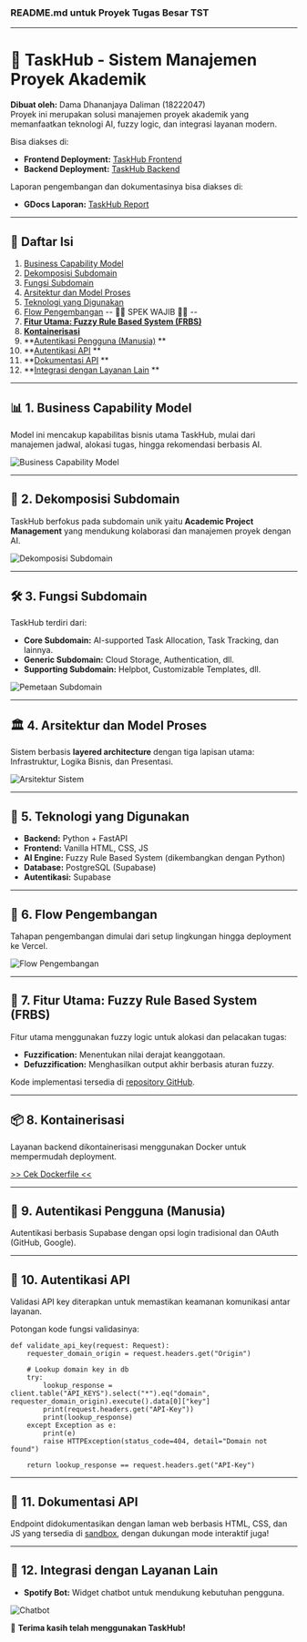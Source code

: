 ### README.md untuk Proyek Tugas Besar TST

---

# 📘 TaskHub - Sistem Manajemen Proyek Akademik
**Dibuat oleh:** Dama Dhananjaya Daliman (18222047)  
Proyek ini merupakan solusi manajemen proyek akademik yang memanfaatkan teknologi AI, fuzzy logic, dan integrasi layanan modern. 

Bisa diakses di:
- **Frontend Deployment:** [TaskHub Frontend](https://taskhub-tst.vercel.app/)  
- **Backend Deployment:** [TaskHub Backend](https://tubes-tst-2024-production.up.railway.app/)  

Laporan pengembangan dan dokumentasinya bisa diakses di:
- **GDocs Laporan:** [TaskHub Report](https://docs.google.com/document/d/1uDZXZT3-4li0obyQDzyl-8Is3cpIAbl2/edit?usp=sharing&ouid=116101569598927163108&rtpof=true&sd=true)  

---

## 📑 Daftar Isi  
1. [Business Capability Model](#-1-business-capability-model)  
2. [Dekomposisi Subdomain](#-2-dekomposisi-subdomain)  
3. [Fungsi Subdomain](#-3-fungsi-subdomain)  
4. [Arsitektur dan Model Proses](#-4-arsitektur-dan-model-proses)  
5. [Teknologi yang Digunakan](#-5-teknologi-yang-digunakan)  
6. [Flow Pengembangan](#-6-flow-pengembangan)
-- 🔽🔽 SPEK WAJIB 🔽🔽 --
7. **[Fitur Utama: Fuzzy Rule Based System (FRBS)](#-7-fitur-utama-fuzzy-rule-based-system-frbs)**
8. **[Kontainerisasi](#-8-kontainerisasi)**  
9. **[Autentikasi Pengguna (Manusia)](#-9-autentikasi-pengguna-manusia) ** 
10. **[Autentikasi API](#-10-autentikasi-api)  **
11. **[Dokumentasi API](#-11-dokumentasi-api)  **
12. **[Integrasi dengan Layanan Lain](#-12-integrasi-dengan-layanan-lain) ** 

---

## 📊 **1. Business Capability Model**  
Model ini mencakup kapabilitas bisnis utama TaskHub, mulai dari manajemen jadwal, alokasi tugas, hingga rekomendasi berbasis AI.  

![Business Capability Model](https://github.com/RunningPie/Tubes-TST-2024/blob/main/docs/supporting_images/BCM.png)

---

## 🧩 **2. Dekomposisi Subdomain**  
TaskHub berfokus pada subdomain unik yaitu **Academic Project Management** yang mendukung kolaborasi dan manajemen proyek dengan AI.  

![Dekomposisi Subdomain](https://github.com/RunningPie/Tubes-TST-2024/blob/main/docs/supporting_images/Dekomposisi_Subdomain.png)

---

## 🛠 **3. Fungsi Subdomain**  
TaskHub terdiri dari:  
- **Core Subdomain:** AI-supported Task Allocation, Task Tracking, dan lainnya.  
- **Generic Subdomain:** Cloud Storage, Authentication, dll.  
- **Supporting Subdomain:** Helpbot, Customizable Templates, dll.  

![Pemetaan Subdomain](https://github.com/RunningPie/Tubes-TST-2024/blob/main/docs/supporting_images/Pemetaan_Subdomain.png)

---

## 🏛 **4. Arsitektur dan Model Proses**  
Sistem berbasis **layered architecture** dengan tiga lapisan utama: Infrastruktur, Logika Bisnis, dan Presentasi.  

![Arsitektur Sistem](https://github.com/RunningPie/Tubes-TST-2024/blob/main/docs/supporting_images/Arsitektur.png)

---

## 🔄 **5. Teknologi yang Digunakan**  
- **Backend:** Python + FastAPI  
- **Frontend:** Vanilla HTML, CSS, JS  
- **AI Engine:** Fuzzy Rule Based System (dikembangkan dengan Python)  
- **Database:** PostgreSQL (Supabase)  
- **Autentikasi:** Supabase  

---

## 📅 **6. Flow Pengembangan**  
Tahapan pengembangan dimulai dari setup lingkungan hingga deployment ke Vercel.  

![Flow Pengembangan](https://github.com/RunningPie/Tubes-TST-2024/blob/main/docs/supporting_images/Flow_Pengembangan.png)

---

## 🚀 **7. Fitur Utama: Fuzzy Rule Based System (FRBS)**  
Fitur utama menggunakan fuzzy logic untuk alokasi dan pelacakan tugas:  
- **Fuzzification:** Menentukan nilai derajat keanggotaan.  
- **Defuzzification:** Menghasilkan output akhir berbasis aturan fuzzy.  

Kode implementasi tersedia di [repository GitHub](https://github.com/RunningPie/Tubes-TST-2024).

---

## 📦 **8. Kontainerisasi**  
Layanan backend dikontainerisasi menggunakan Docker untuk mempermudah deployment.

[>> Cek Dockerfile <<](https://github.com/RunningPie/Tubes-TST-2024/blob/main/backend/dockerfile)

---

## 🔑 **9. Autentikasi Pengguna (Manusia)**  
Autentikasi berbasis Supabase dengan opsi login tradisional dan OAuth (GitHub, Google).  

---

## 🔐 **10. Autentikasi API**  
Validasi API key diterapkan untuk memastikan keamanan komunikasi antar layanan.

Potongan kode fungsi validasinya:

```
def validate_api_key(request: Request):
    requester_domain_origin = request.headers.get("Origin")
    
    # Lookup domain key in db
    try:
        lookup_response = client.table("API_KEYS").select("*").eq("domain", requester_domain_origin).execute().data[0]["key"]
        print(request.headers.get("API-Key"))
        print(lookup_response)
    except Exception as e:
        print(e)
        raise HTTPException(status_code=404, detail="Domain not found")

    return lookup_response == request.headers.get("API-Key")
```

---

## 📜 **11. Dokumentasi API**  
Endpoint didokumentasikan dengan laman web berbasis HTML, CSS, dan JS yang tersedia di [sandbox](https://taskhub-tst.vercel.app/sandbox.html), dengan dukungan mode interaktif juga!

---

## 🤝 **12. Integrasi dengan Layanan Lain**  
- **Spotify Bot:** Widget chatbot untuk mendukung kebutuhan pengguna.  

![Chatbot](https://github.com/RunningPie/Tubes-TST-2024/blob/main/docs/supporting_images/Chatbot.png)

🎉 **Terima kasih telah menggunakan TaskHub!**